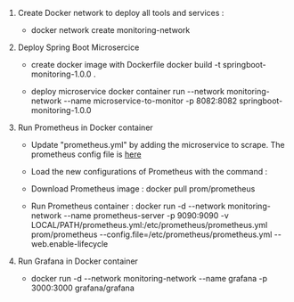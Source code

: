 1. Create Docker network to deploy all tools and services :
	- docker network create monitoring-network
	
2. Deploy Spring Boot Microsercice
	- create docker image with Dockerfile
		docker build -t springboot-monitoring-1.0.0 .
	
	- deploy microservice
		docker container run --network monitoring-network --name microservice-to-monitor -p 8082:8082 springboot-monitoring-1.0.0
		
3. Run Prometheus in Docker container
	- Update "prometheus.yml" by adding the microservice to scrape. The prometheus config file is [here](https://github.com/aichali/springboot-monitoring/blob/master/src/main/resources/prometheus.yml)
	
	- Load the new configurations of Prometheus with the command :
			 
	
	- Download Prometheus image : 
			docker pull prom/prometheus
	
	- Run Prometheus container :
			docker run -d --network monitoring-network --name prometheus-server -p 9090:9090 -v LOCAL/PATH/prometheus.yml:/etc/prometheus/prometheus.yml prom/prometheus --config.file=/etc/prometheus/prometheus.yml --web.enable-lifecycle
			
4. Run Grafana in Docker container
	- docker run -d --network monitoring-network --name grafana -p 3000:3000 grafana/grafana
			
	
	
	
	 
		
		
